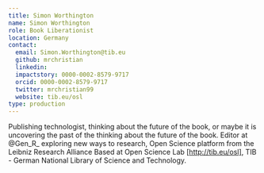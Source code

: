 ```yaml
---
title: Simon Worthington
name: Simon Worthington
role: Book Liberationist
location: Germany
contact:
  email: Simon.Worthington@tib.eu
  github: mrchristian
  linkedin:
  impactstory: 0000-0002-8579-9717
  orcid: 0000-0002-8579-9717
  twitter: mrchristian99
  website: tib.eu/osl
type: production
---
```


Publishing technologist, thinking about the future of the book, or maybe it is uncovering the past of the thinking about the future of the book. Editor at @Gen_R_ exploring new ways to research, Open Science platform from the Leibniz Research Alliance Based at Open Science Lab [http://tib.eu/osl], TIB - German National Library of Science and Technology.
